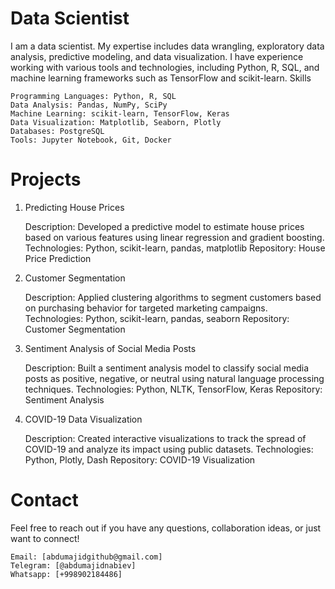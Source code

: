 # Data Scientist

I am a data scientist. My expertise includes data wrangling, exploratory data analysis, predictive modeling, and data visualization. I have experience working with various tools and technologies, including Python, R, SQL, and machine learning frameworks such as TensorFlow and scikit-learn.
Skills

    Programming Languages: Python, R, SQL
    Data Analysis: Pandas, NumPy, SciPy
    Machine Learning: scikit-learn, TensorFlow, Keras
    Data Visualization: Matplotlib, Seaborn, Plotly
    Databases: PostgreSQL
    Tools: Jupyter Notebook, Git, Docker

# Projects
1. Predicting House Prices

    Description: Developed a predictive model to estimate house prices based on various features using linear regression and gradient boosting.
    Technologies: Python, scikit-learn, pandas, matplotlib
    Repository: House Price Prediction

2. Customer Segmentation

    Description: Applied clustering algorithms to segment customers based on purchasing behavior for targeted marketing campaigns.
    Technologies: Python, scikit-learn, pandas, seaborn
    Repository: Customer Segmentation

3. Sentiment Analysis of Social Media Posts

    Description: Built a sentiment analysis model to classify social media posts as positive, negative, or neutral using natural language processing techniques.
    Technologies: Python, NLTK, TensorFlow, Keras
    Repository: Sentiment Analysis

4. COVID-19 Data Visualization

    Description: Created interactive visualizations to track the spread of COVID-19 and analyze its impact using public datasets.
    Technologies: Python, Plotly, Dash
    Repository: COVID-19 Visualization

# Contact

Feel free to reach out if you have any questions, collaboration ideas, or just want to connect!

    Email: [abdumajidgithub@gmail.com]
    Telegram: [@abdumajidnabiev]
    Whatsapp: [+998902184486]

